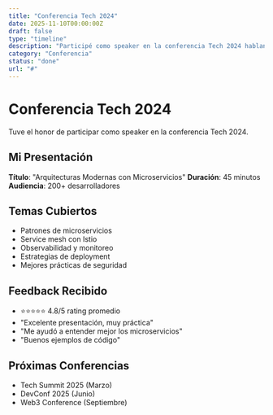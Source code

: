 ```yaml
---
title: "Conferencia Tech 2024"
date: 2025-11-10T00:00:00Z
draft: false
type: "timeline"
description: "Participé como speaker en la conferencia Tech 2024 hablando sobre 'Arquitecturas Modernas con Microservicios'"
category: "Conferencia"
status: "done"
url: "#"
---
```


# Conferencia Tech 2024

Tuve el honor de participar como speaker en la conferencia Tech 2024.

## Mi Presentación

**Título**: "Arquitecturas Modernas con Microservicios"
**Duración**: 45 minutos
**Audiencia**: 200+ desarrolladores

## Temas Cubiertos

- Patrones de microservicios
- Service mesh con Istio
- Observabilidad y monitoreo
- Estrategias de deployment
- Mejores prácticas de seguridad

## Feedback Recibido

- ⭐⭐⭐⭐⭐ 4.8/5 rating promedio
- "Excelente presentación, muy práctica"
- "Me ayudó a entender mejor los microservicios"
- "Buenos ejemplos de código"

## Próximas Conferencias

- Tech Summit 2025 (Marzo)
- DevConf 2025 (Junio)
- Web3 Conference (Septiembre)
